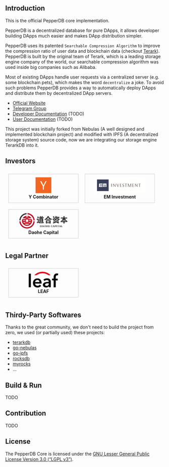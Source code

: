 ## Introduction

This is the official PepperDB core implementation.

PepperDB is a decentralized database for pure DApps, it allows developer building DApps much easier and makes DApp distribution simpler.

PepperDB uses its patented `Searchable Compression Algorithm` to improve the compression ratio of user data and blockchain data (checkout [Terark](http://www.terark.com)). PepperDB is built by the original team of Terark, which is a leading storage engine company of the world, our searchable compression algorithm was used inside big companies such as Alibaba.

Most of existing DApps handle user requests via a centralized server (e.g. some blockchain pets), which makes the word `decentralize` a joke. To avoid such problems PepperDB provides a way to automatically deploy DApps and distribute them by decentralized DApp servers.


- [Official Website](http://www.pepperdb.org)
- [Telegram Group](https://t.me/real_pepperdb_community)
- [Developer Documentation](#) (TODO)
- [User Documentation](#) (TODO)

This project was initially forked from Nebulas (A well designed and implemented blockchain project) and modified with IPFS (A decentralized storage system) source code, now we are integrating our storage engine TerarkDB into it.

## Investors

<div style="text-align: center; display: inline-block;">
	<div style="border: #CCC solid 1px; padding: 10px; font-weight: bold; margin: 10px; width: 200px; float: left; display: inline-block;">
		<div style="text-align: center"><img height="50" src="docs/images/y-combinator.png"/></div>
		<div>Y Combinator</div>
	</div>
	<div style="border: #CCC solid 1px; padding: 10px; font-weight: bold; margin: 10px; width: 200px; float: left; display: inline-block;">
		<div style="text-align: center"><img height="50" src="docs/images/em.png"/></div>
		<div>EM Investment</div>
	</div>
	<div style="border: #CCC solid 1px; padding: 10px; font-weight: bold; margin: 10px; width: 200px; float: left; display: inline-block;">
		<div style="text-align: center"><img height="50" src="docs/images/daohe.png"/></div>
		<div>Daohe Capital</div>
	</div>
</div>


## Legal Partner
<div style="text-align: center; display: inline-block;">
	<div style="border: #CCC solid 1px; padding: 10px; font-weight: bold; margin: 10px; width: 200px; float: left; display: inline-block;">
		<div style="text-align: center"><img height="50" src="docs/images/leaf.svg"/></div>
		<div>LEAF</div>
	</div>
</div>



## Thirdy-Party Softwares

Thanks to the great community, we don't need to build the project from zero, we used (or partially used) these projects:

- [terarkdb](https://github.com/terark/terarkdb)
- [go-nebulas](https://github.com/nebulasio/go-nebulas)
- [go-ipfs](https://github.com/ipfs/go-ipfs)
- [rocksdb](https://github.com/facebook/rocksdb)
- [myrocks](https://github.com/facebook/mysql-5.6)
- ...


## Build & Run 
TODO


## Contribution
TODO

## License
The PepperDB Core is licensed under the [GNU Lesser General Public License Version 3.0 (“LGPL v3”)](https://www.gnu.org/licenses/lgpl-3.0.en.html).

